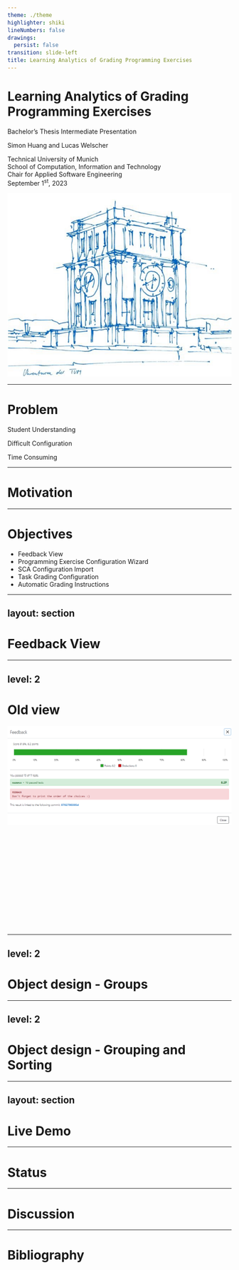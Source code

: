 ```yaml
---
theme: ./theme
highlighter: shiki
lineNumbers: false
drawings:
  persist: false
transition: slide-left
title: Learning Analytics of Grading Programming Exercises
---
```


<div class="grid grid-cols-2">
    <div>
        <h1>Learning Analytics of Grading Programming Exercises</h1>
        <p class="text-[#0065bd] text-xl">Bachelor’s Thesis Intermediate Presentation</p>
        <div class="my-12">
            <p class="font-bold">Simon Huang and Lucas Welscher</p>
        </div>
        <p>
            Technical University of Munich<br/>
            School of Computation, Information and Technology<br/>
            Chair for Applied Software Engineering<br/>
            September 1<sup>st</sup>, 2023
        </p>
    </div>
    <img src="assets/uhrenturm.png"/>
</div>

<!--
The last comment block of each slide will be treated as slide notes. It will be visible and editable in Presenter Mode along with the slide. [Read more in the docs](https://sli.dev/guide/syntax.html#notes)
-->

---

# Problem

<div class="grid grid-cols-3 color-[#0065bd] items-center justify-center mt-32">
    <v-click>
        <div class="flex flex-col items-center">
            <mdi-head-snowflake class="w-22 h-22"/>
            <p class="text-black">Student Understanding</p>
        </div>
    </v-click>
    <v-click>
        <div class="flex flex-col items-center">
            <mdi-cog class="w-20 h-20"/>
            <p class="text-black">Difficult Configuration</p>
        </div>
    </v-click>
    <v-click>
        <div class="flex flex-col items-center">
            <mdi-clock class="w-20 h-20"/>
            <p class="text-black">Time Consuming</p>
        </div>
    </v-click>
</div>

<!--
- Understanding the grading from instructors and tutors is difficult for student
    - What does this feedback mean? What is the impact on my grade?
- Configuring grading did not reflect the way instructors want to grade exercises
- Overall too time consuming; Instructors where not able to easily create the amount of exercises with
the required amount of information and detail
-->

---

# Motivation

---

# Objectives

- Feedback View
- Programming Exercise Configuration Wizard
- SCA Configuration Import
- Task Grading Configuration
- Automatic Grading Instructions

---
layout: section
---

# Feedback View

---
level: 2
---

# Old view

<div class="relative">
    <img src="assets/feedbackView.png"/>
    <svg class="absolute top-0 text-red" width="1132" height="503">
        <v-click>
            <rect x="5" y="60" width="860" height="105" fill="none" stroke="currentColor" stroke-width="5"/>
        </v-click>
        <v-click>
            <rect x="5" y="180" width="860" height="110" fill="none" stroke="currentColor" stroke-width="5"/>
        </v-click>
        <v-click>
            <rect x="5" y="290" width="280" height="30" fill="none" stroke="currentColor" stroke-width="5"/>
        </v-click>
    </svg>
</div>

---
level: 2
---

# Object design - Groups

<!-- TODO: insert figure 3.7-->

---
level: 2
---

# Object design - Grouping and Sorting

<!-- TODO: insert figure 3.6-->

---
 layout: section
---

# Live Demo

---

# Status

---

# Discussion

---

# Bibliography
